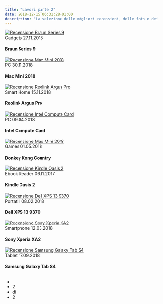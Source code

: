 ```yaml
---
title: "Lavori parte 2"
date: 2018-12-15T06:31:28+01:00
description: "La selezione delle migliori recensioni, delle foto e dei video di Riccardo Palombo. Parte 2"
---
```


<div class="site__content">
			<!-- blog -->
			<div class="blog">
				<div class="row">
<!-- thumb -->
<div class="column col-4">
<div class="thumb__image">
							<a href="https://www.hdblog.it/2017/12/01/recensione-rasoio-braun-series-9/" title="Vedi la recensione a Braun Series 9 su HDblog.it">
								<img src="/assets/img/blog/rasoio-braun-recensione-palombo.jpg" alt="Recensione Braun Series 9" class="responsive">
							</a>
						</div>
						<div class="thumb__header">
							<div class="post__metas">
								<span class="post__cat">Gadgets</span>
								<span class="post__date">27.11.2018</span>
							</div>
							<h4 class="post__title">Braun Series 9</h4>
						</div>
				
</div>

<!-- thumb -->
<div class="column col-4">
						<div class="thumb__image">
							<a href="https://apple.hdblog.it/2018/11/30/recensione-apple-mac-mini-2018/" title="Vedi la recensione ad Apple Mac Mini 2018 su HDblog.it" target="_blank">
								<img src="/assets/img/blog/mac-mini-recensione-palombo.jpg" alt="Recensione Mac Mini 2018" class="responsive">
							</a>
						</div>
						<div class="thumb__header">
							<div class="post__metas">
								<span class="post__cat">PC</span>
								<span class="post__date">30.11.2018</span>
							</div>
							<h4 class="post__title">Mac Mini 2018</h4>
						</div>
					</div>

<!-- thumb -->
<div class="column col-4">
						<div class="thumb__image">
							<a href="https://www.hdblog.it/2018/10/15/reolink-argus-pro-recensione-videosorveglianza/" title="Vedi la recensione a Reolink Argus Pro su HDblog.it">
								<img src="/assets/img/blog/reolink-argus-recensione-palombo.jpg" alt="Recensione Reolink Argus Pro" class="responsive">
							</a>
						</div>
						<div class="thumb__header">
							<div class="post__metas">
								<span class="post__cat">Smart Home</span>
								<span class="post__date">15.11.2018</span>
							</div>
							<h4 class="post__title">Reolink Argus Pro</h4>
						</div>
					</div>
				</div>

<div class="gap-50"></div>
				<div class="row">
<!-- thumb -->
<div class="column col-4">
<div class="thumb__image">
							<a href="https://hardware.hdblog.it/2018/04/06/intel-compute-card-recensione/" title="Vedi la recensione a Intel Compute Card su HDblog.it">
								<img src="/assets/img/blog/intel-compute-card-recensione-palombo.jpg" alt="Recensione Intel Compute Card" class="responsive">
							</a>
						</div>
						<div class="thumb__header">
							<div class="post__metas">
								<span class="post__cat">PC</span>
								<span class="post__date">09.04.2018</span>
							</div>
							<h4 class="post__title">Intel Compute Card</h4>
						</div>
				
</div>

<!-- thumb -->
<div class="column col-4">
						<div class="thumb__image">
							<a href="https://games.hdblog.it/2018/05/01/recensione-donkey-kong-country-tropical-freeze/" title="Vedi la recensione a Donkey Kong Country su HDblog.it" target="_blank">
								<img src="/assets/img/blog/donkey-kong-recensione-palombo.jpg" alt="Recensione Mac Mini 2018" class="responsive">
							</a>
						</div>
						<div class="thumb__header">
							<div class="post__metas">
								<span class="post__cat">Games</span>
								<span class="post__date">01.05.2018</span>
							</div>
							<h4 class="post__title">Donkey Kong Country</h4>
						</div>
					</div>

<!-- thumb -->
<div class="column col-4">
						<div class="thumb__image">
							<a href="https://www.hdblog.it/2017/11/06/kindle-oasis-2-recensione/" title="Vedi la recensione a Kindle Oasis 2 su HDblog.it">
								<img src="/assets/img/blog/kindle-oasis-recensione-palombo.jpg" alt="Recensione Kindle Oasis 2" class="responsive">
							</a>
						</div>
						<div class="thumb__header">
							<div class="post__metas">
								<span class="post__cat">Ebook Reader</span>
								<span class="post__date">06.11.2017</span>
							</div>
							<h4 class="post__title">Kindle Oasis 2</h4>
						</div>
					</div>
				</div>
				<div class="gap-50"></div>
<div class="row">
<!-- thumb -->
<div class="column col-4">
						<div class="thumb__image">
							<a href="https://hardware.hdblog.it/2018/02/08/recensione-dell-xps-13-9370/" title="Vedi la recensione a Dell XPS 13 su HDblog.it">
								<img src="/assets/img/blog/dell-xps-13-recensione-palombo.jpg" alt="Recensione Dell XPS 13 9370" class="responsive">
							</a>
						</div>
						<div class="thumb__header">
							<div class="post__metas">
								<span class="post__cat">Portatili</span>
								<span class="post__date">08.02.2018</span>
							</div>
							<h4 class="post__title">Dell XPS 13 9370</h4>
						</div>
					</div>
				
<!-- thumb -->
<div class="column col-4">
						<div class="thumb__image">
							<a href="https://android.hdblog.it/2018/03/12/sony-xperia-xa2-recensione/" title="Vedi la recensione a Sony Xperia XA2 su HDblog.it">
								<img src="/assets/img/blog/sony-xperia-recensione-palombo.jpg" alt="Recensione Sony Xperia XA2" class="responsive">
							</a>
						</div>
						<div class="thumb__header">
							<div class="post__metas">
								<span class="post__cat">Smartphone</span>
								<span class="post__date">12.03.2018</span>
							</div>
							<h4 class="post__title">Sony Xperia XA2</h4>
						</div>
					</div>

<!-- thumb -->
<div class="column col-4">
					<div class="thumb__image">
							<a href="https://samsung.hdblog.it/2018/09/17/recensione-samsung-galaxy-tab-s4/" title="Vedi la recensione a Samsung Galaxy Tab S4 2018 su HDblog.it" target="_blank">
								<img src="/assets/img/blog/galaxy-tab-s4-recensione-palombo.jpg" alt="Recensione Samsung Galaxy Tab S4" class="responsive">
							</a>
						</div>
						<div class="thumb__header">
							<div class="post__metas">
								<span class="post__cat">Tablet</span>
								<span class="post__date">17.09.2018</span>
							</div>
							<h4 class="post__title">Samsung Galaxy Tab S4</h4>
						</div>	
					</div>
				</div>
<ul class="pages__nav clearfix">
					<li class="prev"><a href="/lavori" title="Torna a Pagina 1 - Lavori Riccardo Palombo"><span class="icon"></span></a></li>
					<li class="number">2</li>
					<li class="number">di</li>
					<li class="number">2</li>
				</ul>
</div>